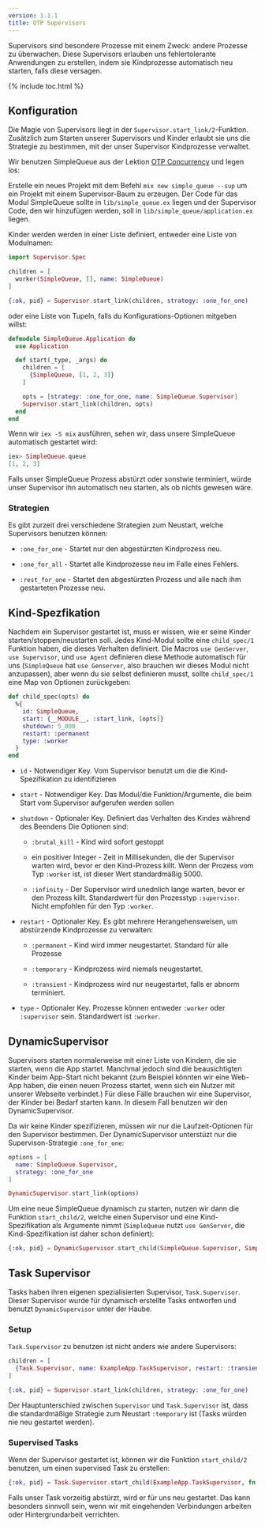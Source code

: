 ```yaml
---
version: 1.1.1
title: OTP Supervisors
---
```


Supervisors sind besondere Prozesse mit einem Zweck: andere Prozesse zu überwachen. Diese Supervisors erlauben uns fehlertolerante Anwendungen zu erstellen, indem sie Kindprozesse automatisch neu starten, falls diese versagen.

{% include toc.html %}

## Konfiguration

Die Magie von Supervisors liegt in der `Supervisor.start_link/2`-Funktion. Zusätzlich zum Starten unserer Supervisors und Kinder erlaubt sie uns die Strategie zu bestimmen, mit der unser Supervisor Kindprozesse verwaltet.

Wir benutzen SimpleQueue aus der Lektion [OTP Concurrency](../../advanced/otp-concurrency) und legen los:

Erstelle ein neues Projekt mit dem Befehl `mix new simple_queue --sup` um ein Projekt mit einem Supervisor-Baum zu erzeugen. Der Code für das Modul SimpleQueue sollte in `lib/simple_queue.ex` liegen und der Supervisor Code, den wir hinzufügen werden, soll in `lib/simple_queue/application.ex` liegen.

Kinder werden werden in einer Liste definiert, entweder eine Liste von Modulnamen:

```elixir
import Supervisor.Spec

children = [
  worker(SimpleQueue, [], name: SimpleQueue)
]

{:ok, pid} = Supervisor.start_link(children, strategy: :one_for_one)
```
oder eine Liste von Tupeln, falls du Konfigurations-Optionen mitgeben willst:

```elixir
defmodule SimpleQueue.Application do
  use Application

  def start(_type, _args) do
    children = [
      {SimpleQueue, [1, 2, 3]}
    ]

    opts = [strategy: :one_for_one, name: SimpleQueue.Supervisor]
    Supervisor.start_link(children, opts)
  end
end
```
Wenn wir `iex -S mix` ausführen, sehen wir, dass unsere SimpleQueue automatisch gestartet wird:

```elixir
iex> SimpleQueue.queue
[1, 2, 3]
```

Falls unser SimpleQueue Prozess abstürzt oder sonstwie terminiert, würde unser Supervisor ihn automatisch neu starten, als ob nichts gewesen wäre.

### Strategien

Es gibt zurzeit drei verschiedene Strategien zum Neustart, welche Supervisors benutzen können:

+ `:one_for_one` - Startet nur den abgestürzten Kindprozess neu.

+ `:one_for_all` - Startet alle Kindprozesse neu im Falle eines Fehlers.

+ `:rest_for_one` - Startet den abgestürzten Prozess und alle nach ihm gestarteten Prozesse neu.

## Kind-Spezfikation

Nachdem ein Supervisor gestartet ist, muss er wissen, wie er seine Kinder starten/stoppen/neustarten soll.
Jedes Kind-Modul sollte eine `child_spec/1` Funktion haben, die dieses Verhalten definiert.
Die Macros `use GenServer`, `use Supervisor`, und `use Agent` definieren diese Methode automatisch für uns (`SimpleQueue` hat `use Genserver`, also brauchen wir dieses Modul nicht anzupassen), aber wenn du sie selbst definieren musst, sollte `child_spec/1` eine Map von Optionen zurückgeben:

```elixir
def child_spec(opts) do
  %{
    id: SimpleQueue,
    start: {__MODULE__, :start_link, [opts]}
    shutdown: 5_000
    restart: :permanent
    type: :worker
  }
end
```

+ `id` - Notwendiger Key.
Vom Supervisor benutzt um die die Kind-Spezifikation zu identifizieren

+ `start` - Notwendiger Key.
Das Modul/die Funktion/Argumente, die beim Start vom Supervisor aufgerufen werden sollen

+ `shutdown` - Optionaler Key.
Definiert das Verhalten des Kindes während des Beendens
Die Optionen sind:

  + `:brutal_kill` - Kind wird sofort gestoppt

  + ein positiver Integer - Zeit in Millisekunden, die der Supervisor warten wird, bevor er den Kind-Prozess killt. 
  Wenn der Prozess vom Typ `:worker` ist, ist dieser Wert standardmäßig 5000.

  + `:infinity` - Der Supervisor wird unednlich lange warten, bevor er den Prozess killt.
Standardwert für den Prozesstyp `:supervisor`.
Nicht empfohlen für den Typ `:worker`.

+ `restart` - Optionaler Key.
Es gibt mehrere Herangehensweisen, um abstürzende Kindprozesse zu verwalten:

  + `:permanent` - Kind wird immer neugestartet.
Standard für alle Prozesse

  + `:temporary` - Kindprozess wird niemals neugestartet.

  + `:transient` - Kindprozess wird nur neugestartet, falls er abnorm terminiert.

+ `type` - Optionaler Key.
Prozesse können entweder `:worker` oder `:supervisor` sein.
Standardwert ist `:worker`.

## DynamicSupervisor

Supervisors starten normalerweise mit einer Liste von Kindern, die sie starten, wenn die App startet.
Manchmal jedoch sind die beausichtigten Kinder beim App-Start nicht bekannt (zum Beispiel könnten wir eine Web-App haben, die einen neuen Prozess startet, wenn sich ein Nutzer mit unserer Webseite verbindet.)
Für diese Fälle brauchen wir eine Supervisor, der Kinder bei Bedarf starten kann.
In diesem Fall benutzen wir den DynamicSupervisor.

Da wir keine Kinder spezifizieren, müssen wir nur die Laufzeit-Optionen für den Supervisor bestimmen.
Der DynamicSupervisor unterstüzt nur die Supervison-Strategie `:one_for_one`:

```elixir
options = [
  name: SimpleQueue.Supervisor,
  strategy: :one_for_one
]

DynamicSupervisor.start_link(options)
```
Um eine neue SimpleQueue dynamisch zu starten, nutzen wir dann die Funktion `start_child/2`, welche einen Supervisor und eine Kind-Spezifikation als Argumente nimmt (`SimpleQueue` nutzt `use GenServer`, die Kind-Spezifikation ist daher schon definiert):

```elixir
{:ok, pid} = DynamicSupervisor.start_child(SimpleQueue.Supervisor, SimpleQueue)
```

## Task Supervisor

Tasks haben ihren eigenen spezialisierten Supervisor, `Task.Supervisor`. Dieser Supervisor wurde für dynamisch erstellte Tasks entworfen und benutzt `DynamicSupervisor` unter der Haube.

### Setup

`Task.Supervisor` zu benutzen ist nicht anders wie andere Supervisors:

```elixir
children = [
  {Task.Supervisor, name: ExampleApp.TaskSupervisor, restart: :transient}
]

{:ok, pid} = Supervisor.start_link(children, strategy: :one_for_one)
```

Der Hauptunterschied zwischen `Supervisor` und `Task.Supervisor` ist, dass die standardmäßige Strategie zum Neustart `:temporary` ist (Tasks würden nie neu gestartet werden).

### Supervised Tasks

Wenn der Supervisor gestartet ist, können wir die Funktion `start_child/2` benutzen, um einen supervised Task zu erstellen:

```elixir
{:ok, pid} = Task.Supervisor.start_child(ExampleApp.TaskSupervisor, fn -> background_work end)
```

Falls unser Task vorzeitig abstürzt, wird er für uns neu gestartet. Das kann besonders sinnvoll sein, wenn wir mit eingehenden Verbindungen arbeiten oder Hintergrundarbeit verrichten.
